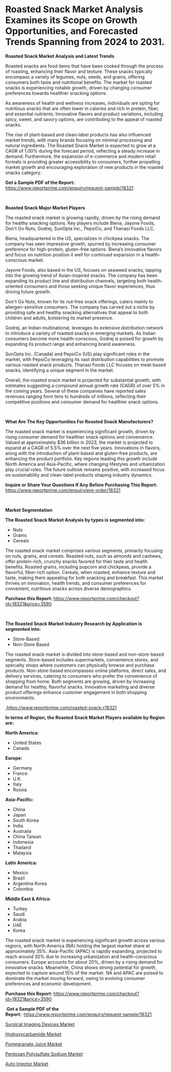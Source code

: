<p><h1>Roasted Snack Market Analysis Examines its Scope on Growth Opportunities, and Forecasted Trends Spanning from 2024 to 2031.</h1></p><p><strong>Roasted Snack Market Analysis and Latest Trends</strong></p>
<p><p>Roasted snacks are food items that have been cooked through the process of roasting, enhancing their flavor and texture. These snacks typically encompass a variety of legumes, nuts, seeds, and grains, offering consumers both taste and nutritional benefits. The market for roasted snacks is experiencing notable growth, driven by changing consumer preferences towards healthier snacking options. </p><p>As awareness of health and wellness increases, individuals are opting for nutritious snacks that are often lower in calories and rich in protein, fiber, and essential nutrients. Innovative flavors and product variations, including spicy, sweet, and savory options, are contributing to the appeal of roasted snacks. </p><p>The rise of plant-based and clean-label products has also influenced market trends, with many brands focusing on minimal processing and natural ingredients. The Roasted Snack Market is expected to grow at a CAGR of 1.00% during the forecast period, reflecting a steady increase in demand. Furthermore, the expansion of e-commerce and modern retail formats is providing greater accessibility to consumers, further propelling market growth and encouraging exploration of new products in the roasted snacks category.</p></p>
<p><strong>Get a Sample PDF of the Report:&nbsp;</strong> <a href="https://www.reportprime.com/enquiry/request-sample/18321?utm_campaign=1197&utm_medium=2&utm_source=Github&utm_content=ia&utm_term=21112024&utm_id=roasted-snack">https://www.reportprime.com/enquiry/request-sample/18321</a></p>
<p>&nbsp;</p>
<p><strong>Roasted Snack Major Market Players</strong></p>
<p><p>The roasted snack market is growing rapidly, driven by the rising demand for healthy snacking options. Key players include Biena, Jayone Foods, Don't Go Nuts, Godrej, SunOpta Inc., PepsiCo, and Thanasi Foods LLC.</p><p>Biena, headquartered in the US, specializes in chickpea snacks. The company has seen impressive growth, spurred by increasing consumer preference for high-protein, gluten-free options. Biena’s innovative flavors and focus on nutrition position it well for continued expansion in a health-conscious market.</p><p>Jayone Foods, also based in the US, focuses on seaweed snacks, tapping into the growing trend of Asian-inspired snacks. The company has been expanding its product line and distribution channels, targeting both health-oriented consumers and those seeking unique flavor experiences, thus driving future growth.</p><p>Don't Go Nuts, known for its nut-free snack offerings, caters mainly to allergen-sensitive consumers. The company has carved out a niche by providing safe and healthy snacking alternatives that appeal to both children and adults, bolstering its market presence.</p><p>Godrej, an Indian multinational, leverages its extensive distribution network to introduce a variety of roasted snacks in emerging markets. As Indian consumers become more health-conscious, Godrej is poised for growth by expanding its product range and enhancing brand awareness.</p><p>SunOpta Inc. (Canada) and PepsiCo (US) play significant roles in the market, with PepsiCo leveraging its vast distribution capabilities to promote various roasted snack products. Thanasi Foods LLC focuses on meat-based snacks, identifying a unique segment in the market.</p><p>Overall, the roasted snack market is projected for substantial growth, with estimates suggesting a compound annual growth rate (CAGR) of over 5% in the coming years. Several of these companies have reported sales revenues ranging from tens to hundreds of millions, reflecting their competitive positions and consumer demand for healthier snack options.</p></p>
<p>&nbsp;</p>
<p><strong>What Are The Key Opportunities For Roasted Snack Manufacturers?</strong></p>
<p><p>The roasted snack market is experiencing significant growth, driven by rising consumer demand for healthier snack options and convenience. Valued at approximately $36 billion in 2023, the market is projected to expand at a CAGR of 5.5% over the next five years. Innovations in flavors, along with the introduction of plant-based and gluten-free products, are enhancing the product portfolio. Key regions leading this growth include North America and Asia-Pacific, where changing lifestyles and urbanization play crucial roles. The future outlook remains positive, with increased focus on sustainability and clean-label products shaping industry dynamics.</p></p>
<p><strong>Inquire or Share Your Questions If Any Before Purchasing This Report:</strong> <a href="https://www.reportprime.com/enquiry/pre-order/18321?utm_campaign=1197&utm_medium=2&utm_source=Github&utm_content=ia&utm_term=21112024&utm_id=roasted-snack">https://www.reportprime.com/enquiry/pre-order/18321</a></p>
<p>&nbsp;</p>
<p><strong>Market Segmentation</strong></p>
<p><strong>The Roasted Snack Market Analysis by types is segmented into:</strong></p>
<p><ul><li>Nuts</li><li>Grains</li><li>Cereals</li></ul></p>
<p><p>The roasted snack market comprises various segments, primarily focusing on nuts, grains, and cereals. Roasted nuts, such as almonds and cashews, offer protein-rich, crunchy snacks favored for their taste and health benefits. Roasted grains, including popcorn and chickpeas, provide a flavorful, fiber-rich option. Cereals, when roasted, enhance texture and taste, making them appealing for both snacking and breakfast. This market thrives on innovation, health trends, and consumer preferences for convenient, nutritious snacks across diverse demographics.</p></p>
<p><strong>Purchase this Report:&nbsp;</strong><a href="https://www.reportprime.com/checkout?id=18321&price=3590&utm_campaign=1197&utm_medium=2&utm_source=Github&utm_content=ia&utm_term=21112024&utm_id=roasted-snack">https://www.reportprime.com/checkout?id=18321&price=3590</a></p>
<p>&nbsp;</p>
<p><strong>The Roasted Snack Market Industry Research by Application is segmented into:</strong></p>
<p><ul><li>Store-Based</li><li>Non-Store Based</li></ul></p>
<p><p>The roasted snack market is divided into store-based and non-store-based segments. Store-based includes supermarkets, convenience stores, and specialty shops where customers can physically browse and purchase products. Non-store-based encompasses online platforms, direct sales, and delivery services, catering to consumers who prefer the convenience of shopping from home. Both segments are growing, driven by increasing demand for healthy, flavorful snacks. Innovative marketing and diverse product offerings enhance customer engagement in both shopping environments.</p></p>
<p><a href="https://www.reportprime.com/roasted-snack-r18321?utm_campaign=1197&utm_medium=2&utm_source=Github&utm_content=ia&utm_term=21112024&utm_id=roasted-snack">&nbsp;https://www.reportprime.com/roasted-snack-r18321</a></p>
<p><strong>In terms of Region, the Roasted Snack Market Players available by Region are:</strong></p>
<p>
    <p> <strong> North America: </strong>
        <ul>
            <li>United States</li>
            <li>Canada</li>
        </ul>
        </p> 
    <p> <strong> Europe: </strong>
        <ul>
            <li>Germany</li>
            <li>France</li>
            <li>U.K.</li>
            <li>Italy</li>
            <li>Russia</li>
        </ul>
        </p> 
    <p> <strong> Asia-Pacific: </strong>
        <ul>
            <li>China</li>
            <li>Japan</li>
            <li>South Korea</li>
            <li>India</li>
            <li>Australia</li>
            <li>China Taiwan</li>
            <li>Indonesia</li>
            <li>Thailand</li>
            <li>Malaysia</li>
        </ul>
        </p> 
    <p> <strong> Latin America: </strong>
        <ul>
            <li>Mexico</li>
            <li>Brazil</li>
            <li>Argentina Korea</li>
            <li>Colombia</li>
        </ul>
        </p> 
    <p> <strong> Middle East & Africa: </strong>
        <ul>
            <li>Turkey</li>
            <li>Saudi</li>
            <li>Arabia</li>
            <li>UAE</li>
            <li>Korea</li>
        </ul>
    </p>
    </p>
<p><p>The roasted snack market is experiencing significant growth across various regions, with North America (NA) holding the largest market share at approximately 35%. Asia-Pacific (APAC) is rapidly expanding, projected to reach around 30% due to increasing urbanization and health-conscious consumers. Europe accounts for about 20%, driven by a rising demand for innovative snacks. Meanwhile, China shows strong potential for growth, expected to capture around 15% of the market. NA and APAC are poised to dominate the market moving forward, owing to evolving consumer preferences and economic development.</p></p>
<p><strong>Purchase this Report: </strong><a href="https://www.reportprime.com/checkout?id=18321&price=3590&utm_campaign=1197&utm_medium=2&utm_source=Github&utm_content=ia&utm_term=21112024&utm_id=roasted-snack">https://www.reportprime.com/checkout?id=18321&price=3590</a></p>
<p>&nbsp;<strong>Get a Sample PDF of the Report:&nbsp;&nbsp;</strong><a href="https://www.reportprime.com/enquiry/request-sample/18321?utm_campaign=1197&utm_medium=2&utm_source=Github&utm_content=ia&utm_term=21112024&utm_id=roasted-snack">https://www.reportprime.com/enquiry/request-sample/18321</a></p>
<p><strong></strong></p>
<p><p><a href="https://www.linkedin.com/pulse/surgical-imaging-devices-market-overview-components-application-bmcve?utm_campaign=1197&utm_medium=2&utm_source=Github&utm_content=ia&utm_term=21112024&utm_id=roasted-snack">Surgical Imaging Devices Market</a></p><p><a href="https://issuu.com/reportprime-2/docs/hydroxycarbamide-market-size-2030.p_a74c787f275b17?utm_campaign=1197&utm_medium=2&utm_source=Github&utm_content=ia&utm_term=21112024&utm_id=roasted-snack">Hydroxycarbamide Market</a></p><p><a href="https://www.linkedin.com/pulse/pomegranate-juice-market-outlook-projected-125-cagr-from-0rk2e?utm_campaign=1197&utm_medium=2&utm_source=Github&utm_content=ia&utm_term=21112024&utm_id=roasted-snack">Pomegranate Juice Market</a></p><p><a href="https://issuu.com/reportprime-2/docs/pentosan-polysulfate-sodium-market-_bc20aed1e815e7?utm_campaign=1197&utm_medium=2&utm_source=Github&utm_content=ia&utm_term=21112024&utm_id=roasted-snack">Pentosan Polysulfate Sodium Market</a></p><p><a href="https://www.linkedin.com/pulse/auto-injector-market-segmentation-applications-types-growth-7xgxe?utm_campaign=1197&utm_medium=2&utm_source=Github&utm_content=ia&utm_term=21112024&utm_id=roasted-snack">Auto Injector Market</a></p></p>